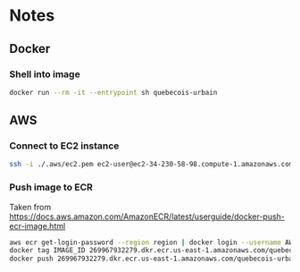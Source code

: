 # Notes

## Docker

### Shell into image

```bash
docker run --rm -it --entrypoint sh quebecois-urbain
```

## AWS

### Connect to EC2 instance

```bash
ssh -i ./.aws/ec2.pem ec2-user@ec2-34-230-58-98.compute-1.amazonaws.com
```

### Push image to ECR

Taken from https://docs.aws.amazon.com/AmazonECR/latest/userguide/docker-push-ecr-image.html

```bash
aws ecr get-login-password --region region | docker login --username AWS --password-stdin 269967932279.dkr.ecr.us-east-1.amazonaws.com
docker tag IMAGE_ID 269967932279.dkr.ecr.us-east-1.amazonaws.com/quebecois-urbain:latest
docker push 269967932279.dkr.ecr.us-east-1.amazonaws.com/quebecois-urbain:latest
```
